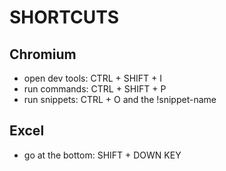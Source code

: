 
# SHORTCUTS

## Chromium
- open dev tools: CTRL + SHIFT + I
- run commands: CTRL + SHIFT + P
- run snippets: CTRL + O and the !snippet-name

## Excel
- go at the bottom: SHIFT + DOWN KEY
